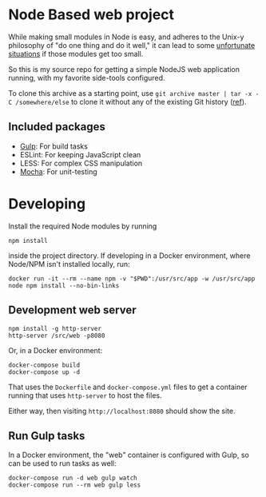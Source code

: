 # Node Based web project
While making small modules in Node is easy, and adheres to the Unix-y philosophy of "do one thing and do it well," it can lead to some [unfortunate situations](http://www.theregister.co.uk/2016/03/23/npm_left_pad_chaos/) if those modules get too small.

So this is my source repo for getting a simple NodeJS web application running, with my favorite side-tools configured.

To clone this archive as a starting point, use `git archive master | tar -x -C /somewhere/else` to clone it without any of the existing Git history ([ref](http://stackoverflow.com/a/163769/144756)).

## Included packages
- [Gulp](https://www.npmjs.com/package/mocha): For build tasks
- ESLint: For keeping JavaScript clean
- LESS: For complex CSS manipulation
- [Mocha](https://www.npmjs.com/package/mocha): For unit-testing

# Developing
Install the required Node modules by running

    npm install

inside the project directory. If developing in a Docker environment, where Node/NPM isn't installed locally, run:

    docker run -it --rm --name npm -v "$PWD":/usr/src/app -w /usr/src/app node npm install --no-bin-links

## Development web server

    npm install -g http-server
    http-server /src/web -p8080

Or, in a Docker environment:

    docker-compose build
    docker-compose up -d

That uses the `Dockerfile` and `docker-compose.yml` files to get a container running that uses `http-server` to host the files.

Either way, then visiting `http://localhost:8080` should show the site.

## Run Gulp tasks
In a Docker environment, the "web" container is configured with Gulp, so can be used to run tasks as well:

    docker-compose run -d web gulp watch
    docker-compose run --rm web gulp less
